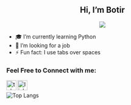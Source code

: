 <h2 align="center">Hi, I’m Botir</h2>
<p align="center">
  <img src="https://komarev.com/ghpvc/?username=towiron"></a>
</p>



- 🎓 I’m currently learning Python</br>
- 🔎 I’m looking for a job</br>
- ⚡ Fun fact: I use tabs over spaces</br>

### Feel Free to Connect with me:
[<img align="left" alt="telegram" width="26px" src="https://cdn-icons-png.flaticon.com/512/4401/4401433.png" />][telegram]
[<img align="left" alt="linkedin" width="26px" src="https://cdn-icons-png.flaticon.com/512/145/145807.png" />][linkedin]

<br>


[telegram]: https://t.me/shirmatovb
[linkedin]: https://www.linkedin.com/in/shirmatov-botir/


![Top Langs](https://github-readme-stats.vercel.app/api/top-langs/?username=towiron&hide=TeX&layout=compact)

